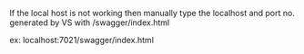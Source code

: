 If the local host is not working then manually type the localhost and port no. generated by VS with /swagger/index.html

ex: localhost:7021/swagger/index.html
